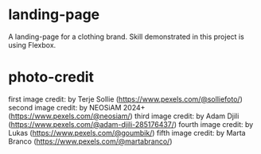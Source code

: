 # landing-page
A landing-page for a clothing brand.
Skill demonstrated in this project is using Flexbox.

# photo-credit
first image credit: by Terje Sollie (https://www.pexels.com/@solliefoto/)
second image credit: by NEOSiAM 2024+ (https://www.pexels.com/@neosiam/)
third image credit: by Adam Djili (https://www.pexels.com/@adam-djili-285176437/)
fourth image credit: by Lukas (https://www.pexels.com/@goumbik/)
fifth image credit: by Marta Branco (https://www.pexels.com/@martabranco/)